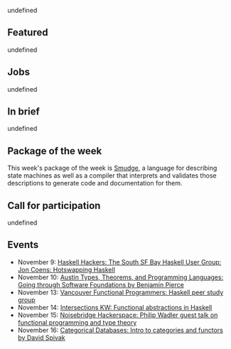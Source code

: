 <!-- 2017-11-09 -->

undefined

## Featured

undefined

## Jobs

undefined

## In brief

undefined

## Package of the week

This week's package of the week is [Smudge](https://github.com/Bose/Smudge/blob/c59fb0e2ce80d411456a68bb33d518e426a3ecde/README.md#readme),
a language for describing state machines as well as a compiler that interprets and validates those descriptions to generate code and documentation for them.

## Call for participation

undefined

## Events

-   November 9: [Haskell Hackers: The South SF Bay Haskell User Group: Jon Coens: Hotswapping Haskell](https://www.meetup.com/haskellhackers/events/244525354/)
-   November 10: [Austin Types, Theorems, and Programming Languages: Going through Software Foundations by Benjamin Pierce](https://www.meetup.com/Austin-Types-Theorems-and-Programming-Languages/events/244415167/)
-   November 13: [Vancouver Functional Programmers: Haskell peer study group](https://www.meetup.com/Vancouver-Functional-Programmers/events/244871080/)
-   November 14: [Intersections KW: Functional abstractions in Haskell](https://www.meetup.com/Intersections-KW/events/244080922/)
-   November 15: [Noisebridge Hackerspace: Philip Wadler guest talk on functional programming and type theory](https://www.meetup.com/noisebridge/events/244909348/)
-   November 16: [Categorical Databases: Intro to categories and functors by David Spivak](https://www.meetup.com/Categorical-Databases/events/244265355/)
